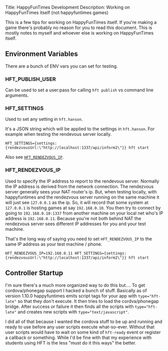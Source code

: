 Title: HappyFunTimes Development
Description: Working on HappyFunTimes itself (not happyfuntimes games)

This is a few tips for working on HappyFunTimes itself. If you're making a game
there's probably no reason for you to read this document. This is mostly
notes to myself and whoever else is working on HappyFunTimes itself.

## Environment Variables

There are a bunch of ENV vars you can set for testing.

### HFT_PUBLISH_USER

Can be used to set a user:pass for calling `hft publish` vs command line arguments.

### HFT_SETTINGS

Used to set any setting in `hft.hanson`.

It's a JSON string which will be applied to the settings in `hft.hanson`. For example
when testing the rendevous server locally.

    HFT_SETTINGS={settings:{rendezvousUrl:\"http://localhost:1337/api/inform2\"}} hft start

Also see [`HFT_RENDEZVOUS_IP`](#hft-rendezvous-ip).

### HFT_RENDEZVOUS_IP

Used to specify the IP address to report to the rendevous server. Normally the IP address
is derived from the network connection. The rendezvous server generally sees your NAT router's
ip. But, when testing locally, with happyfuntimes and the rendezvous server running on the same
machine it will just see `127.0.0.1` as the ip. So, it will record that some system at `127.0.0.1`
is hosting games at say `192.168.0.10`. You then try to connect by going to `192.168.0.10:1337` from
another machine on your local net who's IP address is `192.168.0.11`. Because you're not both
behind NAT the rendezvous server sees different IP addresses for you and your test machine.

That's the long way of saying you need to set `HFT_RENDEZVOUS_IP` to the same IP address
as your test machine / phone.

    HFT_RENDEZVOUS_IP=192.168.0.11 HFT_SETTINGS={settings:{rendezvousUrl:\"http://localhost:1337/api/inform2\"}} hft start

## Controller Startup

I'm sure there's a much more organized way to do this but.... To get cordova/phonegap support I hacked
a bunch of stuff. Basically as of version 1.10.0 happyfuntimes emits script tags for your app
with `type="hft-late"` so that they don't execute. It then tries to load the cordva/phonegap bridge.
After success or failure it then finds all the scripts with `type="hft-late"` and creates
new scripts with `type="text/javascript"`.

I did all of that because I wanted the cordova stuff to be up and running and ready to use before
any user scripts execute what-so-ever. Without that user scripts would have to wait on some kind
of `hft-ready` event or register a callback or something. While I'd be fine with that my experience
with students using HFT is the less "must do it this ways" the better.
